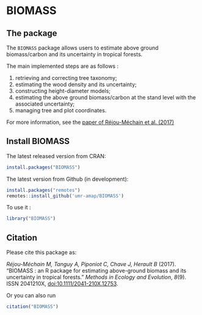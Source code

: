 BIOMASS
================


## The package

The `BIOMASS` package allows users to estimate above ground biomass/carbon and its uncertainty in tropical forests. 

The main implemented steps are as follows :

1.  retrieving and correcting tree taxonomy;
2.  estimating the wood density and its uncertainty;
3.  constructing height-diameter models;
4.  estimating the above ground biomass/carbon at the stand level with the associated uncertainty;
5.  managing tree and plot coordinates.

For more information, see the [paper of Réjou-Méchain et al. (2017)](https://besjournals.onlinelibrary.wiley.com/doi/10.1111/2041-210X.12753)

## Install BIOMASS

The latest released version from CRAN:

``` r
install.packages("BIOMASS")
```

The latest version from Github (in development):

``` r
install.packages("remotes")
remotes::install_github('umr-amap/BIOMASS')
```

To use it :

``` r
library("BIOMASS")
```

## Citation

Please cite this package as:

*Réjou-Méchain M, Tanguy A, Piponiot C, Chave J, Herault B* (2017). “BIOMASS : an R package for estimating above-ground biomass and its uncertainty in tropical forests.” _Methods in Ecology and Evolution_, *8*(9). ISSN 2041210X, [doi:10.1111/2041-210X.12753](https://doi.org/10.1111/2041-210X.12753).

Or you can also run 

``` r
citation("BIOMASS")
```

